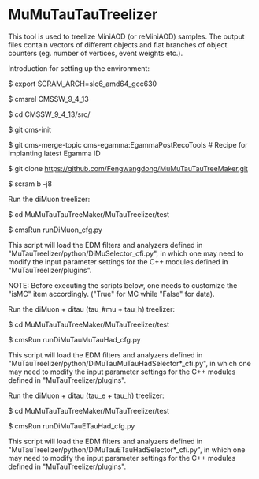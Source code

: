 # MuMuTauTauTreelizerThis tool is used to treelize MiniAOD (or reMiniAOD) samples. The output files contain vectors of different objects and flat branches of object counters (eg. number of vertices, event weights etc.).Introduction for setting up the environment:$ export SCRAM_ARCH=slc6_amd64_gcc630$ cmsrel CMSSW_9_4_13$ cd CMSSW_9_4_13/src/$ git cms-init$ git cms-merge-topic cms-egamma:EgammaPostRecoTools # Recipe for implanting latest Egamma ID$ git clone https://github.com/Fengwangdong/MuMuTauTauTreeMaker.git$ scram b -j8Run the diMuon treelizer:$ cd MuMuTauTauTreeMaker/MuTauTreelizer/test$ cmsRun runDiMuon_cfg.pyThis script will load the EDM filters and analyzers defined in "MuTauTreelizer/python/DiMuSelector_cfi.py", in which one may need to modify the input parameter settings for the C++ modules defined in "MuTauTreelizer/plugins".NOTE: Before executing the scripts below, one needs to customize the "isMC" item accordingly. ("True" for MC while "False" for data). Run the diMuon + ditau (tau_#mu + tau_h) treelizer:$ cd MuMuTauTauTreeMaker/MuTauTreelizer/test$ cmsRun runDiMuTauMuTauHad_cfg.pyThis script will load the EDM filters and analyzers defined in "MuTauTreelizer/python/DiMuTauMuTauHadSelector*_cfi.py", in which one may need to modify the input parameter settings for the C++ modules defined in "MuTauTreelizer/plugins".Run the diMuon + ditau (tau_e + tau_h) treelizer:$ cd MuMuTauTauTreeMaker/MuTauTreelizer/test$ cmsRun runDiMuTauETauHad_cfg.pyThis script will load the EDM filters and analyzers defined in "MuTauTreelizer/python/DiMuTauETauHadSelector*_cfi.py", in which one may need to modify the input parameter settings for the C++ modules defined in "MuTauTreelizer/plugins".